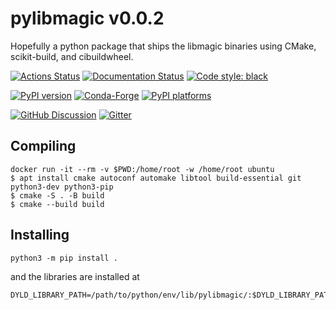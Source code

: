 # pylibmagic v0.0.2

Hopefully a python package that ships the libmagic binaries using CMake, scikit-build, and cibuildwheel.

[![Actions Status][actions-badge]][actions-link]
[![Documentation Status][rtd-badge]][rtd-link]
[![Code style: black][black-badge]][black-link]

[![PyPI version][pypi-version]][pypi-link]
[![Conda-Forge][conda-badge]][conda-link]
[![PyPI platforms][pypi-platforms]][pypi-link]

[![GitHub Discussion][github-discussions-badge]][github-discussions-link]
[![Gitter][gitter-badge]][gitter-link]




[actions-badge]:            https://github.com/kratsg/pylibmagic/workflows/CI/badge.svg
[actions-link]:             https://github.com/kratsg/pylibmagic/actions
[black-badge]:              https://img.shields.io/badge/code%20style-black-000000.svg
[black-link]:               https://github.com/psf/black
[conda-badge]:              https://img.shields.io/conda/vn/conda-forge/pylibmagic
[conda-link]:               https://github.com/conda-forge/pylibmagic-feedstock
[github-discussions-badge]: https://img.shields.io/static/v1?label=Discussions&message=Ask&color=blue&logo=github
[github-discussions-link]:  https://github.com/kratsg/pylibmagic/discussions
[gitter-badge]:             https://badges.gitter.im/https://github.com/kratsg/pylibmagic/community.svg
[gitter-link]:              https://gitter.im/https://github.com/kratsg/pylibmagic/community?utm_source=badge&utm_medium=badge&utm_campaign=pr-badge
[pypi-link]:                https://pypi.org/project/pylibmagic/
[pypi-platforms]:           https://img.shields.io/pypi/pyversions/pylibmagic
[pypi-version]:             https://badge.fury.io/py/pylibmagic.svg
[rtd-badge]:                https://readthedocs.org/projects/pylibmagic/badge/?version=latest
[rtd-link]:                 https://pylibmagic.readthedocs.io/en/latest/?badge=latest
[sk-badge]:                 https://scikit-hep.org/assets/images/Scikit--HEP-Project-blue.svg


## Compiling

```
docker run -it --rm -v $PWD:/home/root -w /home/root ubuntu
$ apt install cmake autoconf automake libtool build-essential git python3-dev python3-pip
$ cmake -S . -B build
$ cmake --build build
```

## Installing

```
python3 -m pip install .
```

and the libraries are installed at

```
DYLD_LIBRARY_PATH=/path/to/python/env/lib/pylibmagic/:$DYLD_LIBRARY_PATH
```
